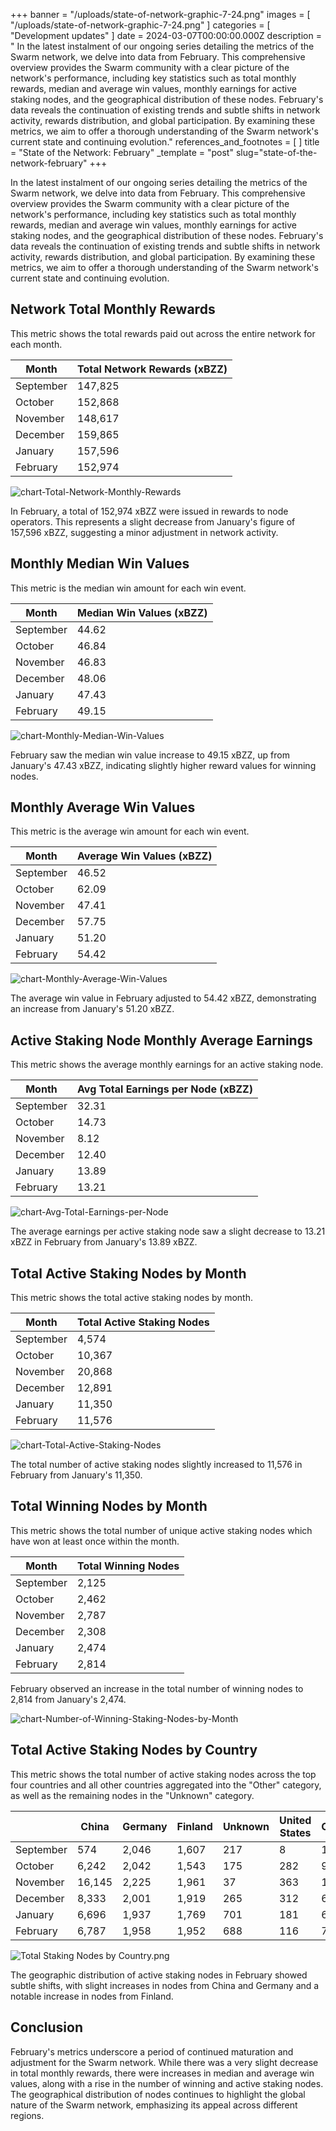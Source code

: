 

+++
banner = "/uploads/state-of-network-graphic-7-24.png"
images = [ "/uploads/state-of-network-graphic-7-24.png" ]
categories = [ "Development updates" ]
date = 2024-03-07T00:00:00.000Z
description = "
In the latest instalment of our ongoing series detailing the metrics of the Swarm network, we delve into data from February. This comprehensive overview provides the Swarm community with a clear picture of the network's performance, including key statistics such as total monthly rewards, median and average win values, monthly earnings for active staking nodes, and the geographical distribution of these nodes. February's data reveals the continuation of existing trends and subtle shifts in network activity, rewards distribution, and global participation. By examining these metrics, we aim to offer a thorough understanding of the Swarm network's current state and continuing evolution."
references_and_footnotes = [ ]
title = "State of the Network: February"
_template = "post"
slug="state-of-the-network-february"
+++

In the latest instalment of our ongoing series detailing the metrics of the Swarm network, we delve into data from February. This comprehensive overview provides the Swarm community with a clear picture of the network's performance, including key statistics such as total monthly rewards, median and average win values, monthly earnings for active staking nodes, and the geographical distribution of these nodes. February's data reveals the continuation of existing trends and subtle shifts in network activity, rewards distribution, and global participation. By examining these metrics, we aim to offer a thorough understanding of the Swarm network's current state and continuing evolution. 

## Network Total Monthly Rewards

This metric shows the total rewards paid out across the entire network for each month.

| Month     | Total Network Rewards (xBZZ) |
|-----------|------------------------------|
| September | 147,825                      |
| October   | 152,868                      |
| November  | 148,617                      |
| December  | 159,865                      |
| January   | 157,596                      |
| February  | 152,974                      |

![chart-Total-Network-Monthly-Rewards](/uploads/chart-Total-Network-Monthly-Rewards-February.png)

In February, a total of 152,974 xBZZ were issued in rewards to node operators. This represents a slight decrease from January's figure of 157,596 xBZZ, suggesting a minor adjustment in network activity.

## Monthly Median Win Values
This metric is the median win amount for each win event.

| Month     | Median Win Values (xBZZ) |
|-----------|---------------------------|
| September | 44.62                     |
| October   | 46.84                     |
| November  | 46.83                     |
| December  | 48.06                     |
| January   | 47.43                     |
| February  | 49.15                     |


![chart-Monthly-Median-Win-Values](/uploads/chart-Monthly-Median-Win-Values-February.png)

February saw the median win value increase to 49.15 xBZZ, up from January's 47.43 xBZZ, indicating slightly higher reward values for winning nodes.

## Monthly Average Win Values
This metric is the average win amount for each win event.

| Month     | Average Win Values (xBZZ)  |
|-----------|----------------------------|
| September | 46.52                      |
| October   | 62.09                      |
| November  | 47.41                      |
| December  | 57.75                      |
| January   | 51.20                      |
| February  | 54.42                      |


![chart-Monthly-Average-Win-Values](/uploads/chart-Monthly-Average-Win-Values-February.png)

The average win value in February adjusted to 54.42 xBZZ, demonstrating an increase from January's 51.20 xBZZ.

## Active Staking Node Monthly Average Earnings
This metric shows the average monthly earnings for an active staking node.

| Month     | Avg Total Earnings per Node (xBZZ) |
|-----------|------------------------------------|
| September | 32.31                              |
| October   | 14.73                              |
| November  | 8.12                               |
| December  | 12.40                              |
| January   | 13.89                              |
| February  | 13.21                              |

![chart-Avg-Total-Earnings-per-Node](/uploads/chart-Avg-Total-Earnings-per-Node-February.png)

The average earnings per active staking node saw a slight decrease to 13.21 xBZZ in February from January's 13.89 xBZZ.

## Total Active Staking Nodes by Month

This metric shows the total active staking nodes by month. 

| Month     | Total Active Staking Nodes |
|-----------|----------------------------|
| September | 4,574                      |
| October   | 10,367                     |
| November  | 20,868                     |
| December  | 12,891                     |
| January   | 11,350                     |
| February  | 11,576                     |


![chart-Total-Active-Staking-Nodes](/uploads/chart-Total-Active-Staking-Nodes-February.png)

The total number of active staking nodes slightly increased to 11,576 in February from January's 11,350.

## Total Winning Nodes by Month

This metric shows the total number of unique active staking nodes which have won at least once within the month.

| Month     | Total Winning Nodes  |
|-----------|----------------------|
| September | 2,125                |
| October   | 2,462                |
| November  | 2,787                |
| December  | 2,308                |
| January   | 2,474                |
| February  | 2,814                |

February observed an increase in the total number of winning nodes to 2,814 from January's 2,474.

![chart-Number-of-Winning-Staking-Nodes-by-Month](/uploads/chart-Number-of-Winning-Staking-Nodes-by-Month-February.png)


## Total Active Staking Nodes by Country

This metric shows the total number of active staking nodes across the top four countries and all other countries aggregated into the "Other" category, as well as the remaining nodes in the "Unknown" category.
 

|               | China  | Germany | Finland | Unknown | United States | Other |
|---------------|--------|---------|---------|---------|---------------|-------|
| September     | 574    | 2,046   | 1,607   | 217     | 8             | 123   |
| October       | 6,242  | 2,042   | 1,543   | 175     | 282           | 91    |
| November      | 16,145 | 2,225   | 1,961   | 37      | 363           | 137   |
| December      | 8,333  | 2,001   | 1,919   | 265     | 312           | 61    |
| January       | 6,696  | 1,937   | 1,769   | 701     | 181           | 66    |
| February      | 6,787  | 1,958   | 1,952   | 688     | 116           | 75    |

![Total Staking Nodes by Country.png](/uploads/Total-Active-Staking-Nodes-by-Country-February.png)

The geographic distribution of active staking nodes in February showed subtle shifts, with slight increases in nodes from China and Germany and a notable increase in nodes from Finland. 

## Conclusion

February's metrics underscore a period of continued maturation and adjustment for the Swarm network. While there was a very slight decrease in total monthly rewards, there were increases in median and average win values, along with a rise in the number of winning and active staking nodes. The geographical distribution of nodes continues to highlight the global nature of the Swarm network, emphasizing its appeal across different regions.  